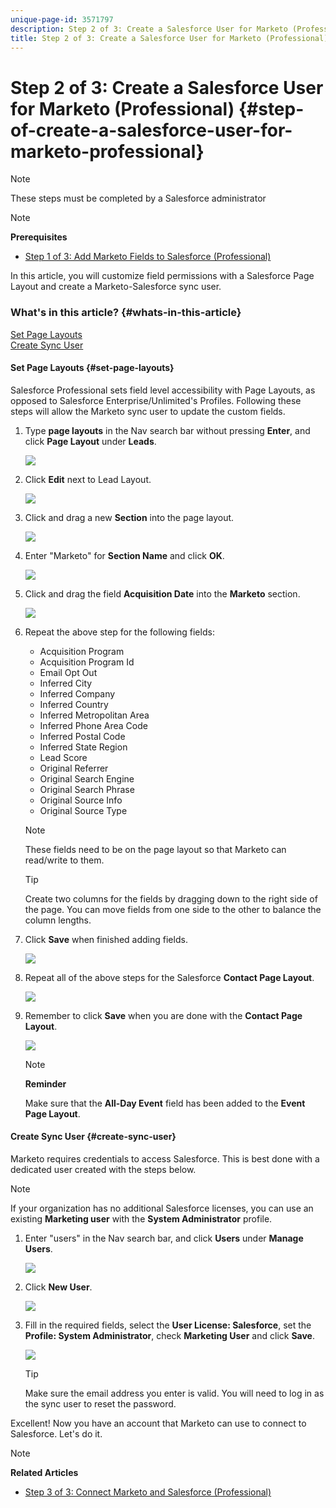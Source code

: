 ```yaml
---
unique-page-id: 3571797
description: Step 2 of 3: Create a Salesforce User for Marketo (Professional) - Marketo Docs - Product Documentation
title: Step 2 of 3: Create a Salesforce User for Marketo (Professional)
---
```


# Step 2 of 3: Create a Salesforce User for Marketo (Professional) {#step-of-create-a-salesforce-user-for-marketo-professional}

>[!NOTE]
>
>These steps must be completed by a Salesforce administrator

>[!NOTE]
>
>**Prerequisites**
>
>* [Step 1 of 3: Add Marketo Fields to Salesforce (Professional)](step-1-of-3-add-marketo-fields-to-salesforce-professional.md)
>

In this article, you will customize field permissions with a Salesforce Page Layout and create a Marketo-Salesforce sync user.

### What's in this article? {#whats-in-this-article}

[Set Page Layouts](#set-page-layouts)  
[Create Sync User](#create-sync-user)

#### Set Page Layouts {#set-page-layouts}

Salesforce Professional sets field level accessibility with Page Layouts, as opposed to Salesforce Enterprise/Unlimited's Profiles. Following these steps will allow the Marketo sync user to update the custom fields.

1. Type **page layouts** in the Nav search bar without pressing **Enter**, and click **Page Layout** under **Leads**.

   ![](assets/image2016-2-26-12-3a58-3a32.png)

1. Click **Edit** next to Lead Layout.

   ![](assets/image2016-2-26-13-3a2-3a46.png)

1. Click and drag a new **Section** into the page layout.

   ![](assets/image2014-12-9-12-3a56-3a40.png)

1. Enter "Marketo" for **Section Name** and click **OK**.

   ![](assets/image2014-12-9-12-3a56-3a52.png)

1. Click and drag the field **Acquisition Date** into the **Marketo** section.

   ![](assets/image2014-12-9-12-3a57-3a0.png)

1. Repeat the above step for the following fields:

    * Acquisition Program
    * Acquisition Program Id
    * Email Opt Out
    * Inferred City
    * Inferred Company
    * Inferred Country
    * Inferred Metropolitan Area
    * Inferred Phone Area Code
    * Inferred Postal Code
    * Inferred State Region
    * Lead Score
    * Original Referrer
    * Original Search Engine
    * Original Search Phrase
    * Original Source Info
    * Original Source Type

   >[!NOTE]
   >
   >These fields need to be on the page layout so that Marketo can read/write to them.

   >[!TIP]
   >
   >Create two columns for the fields by dragging down to the right side of the page. You can move fields from one side to the other to balance the column lengths.

1. Click **Save** when finished adding fields.

   ![](assets/image2014-12-9-12-3a57-3a10.png)

1. Repeat all of the above steps for the Salesforce **Contact Page Layout**.

   ![](assets/image2016-2-26-13-3a10-3a1.png)

1. Remember to click **Save** when you are done with the **Contact Page Layout**.

   ![](assets/image2014-12-9-12-3a57-3a30.png)

   >[!NOTE]
   >
   >**Reminder**
   >
   >
   >Make sure that the **All-Day Event** field has been added to the **Event Page Layout**.

#### Create Sync User {#create-sync-user}

Marketo requires credentials to access Salesforce. This is best done with a dedicated user created with the steps below.

>[!NOTE]
>
>If your organization has no additional Salesforce licenses, you can use an existing **Marketing user** with the **System Administrator** profile.

1. Enter "users" in the Nav search bar, and click **Users** under **Manage Users**.

   ![](assets/image2014-12-9-12-3a57-3a42.png)

1. Click **New User**.

   ![](assets/image2014-12-9-12-3a58-3a1.png)

1. Fill in the required fields, select the **User License: Salesforce**, set the **Profile: System Administrator**, check **Marketing User** and click **Save**.

   ![](assets/image2014-12-9-12-3a58-3a11.png)

   >[!TIP]
   >
   >Make sure the email address you enter is valid. You will need to log in as the sync user to reset the password.

Excellent! Now you have an account that Marketo can use to connect to Salesforce. Let's do it.

>[!NOTE]
>
>**Related Articles**
>
>* [Step 3 of 3: Connect Marketo and Salesforce (Professional)](step-3-of-3-connect-marketo-and-salesforce-professional.md)
>

